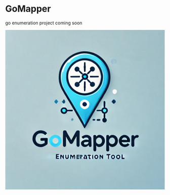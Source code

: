 # GoMapper
go enumeration project coming soon

![GoMapper Logo](https://raw.githubusercontent.com/Anon-404/My-assets/main/GoMapper/GoMapper.jpg)
